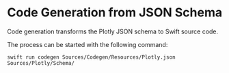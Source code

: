 
# Code Generation from JSON Schema


Code generation transforms the Plotly JSON schema to Swift source code.

The process can be started with the following command:
```shell script
swift run codegen Sources/Codegen/Resources/Plotly.json Sources/Plotly/Schema/ 
```
